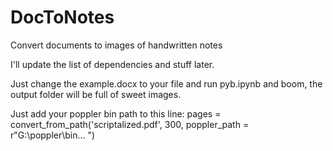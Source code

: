 # DocToNotes

Convert documents to images of handwritten notes

I'll update the list of dependencies and stuff later.

Just change the example.docx to your file and run pyb.ipynb and boom, the output folder will be full of sweet images.

Just add your poppler bin path to this line:
pages = convert_from_path('scriptalized.pdf', 300, poppler_path = r"G:\poppler\bin... ")
